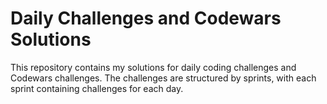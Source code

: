 # Daily Challenges and Codewars Solutions

This repository contains my solutions for daily coding challenges and Codewars challenges. The challenges are structured by sprints, with each sprint containing challenges for each day.
